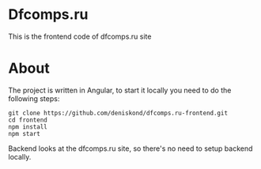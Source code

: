# Dfcomps.ru

This is the frontend code of dfcomps.ru site

# About

The project is written in Angular, to start it locally you need to do the following steps:
```
git clone https://github.com/deniskond/dfcomps.ru-frontend.git
cd frontend
npm install
npm start
```

Backend looks at the dfcomps.ru site, so there's no need to setup backend locally.
